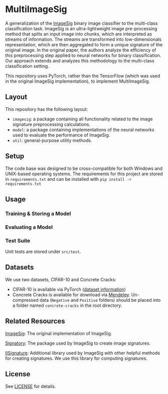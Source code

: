# MultiImageSig
A generalization of the [ImageSig](https://arxiv.org/pdf/2205.06929.pdf) binary image classifier to the multi-class classification task.  ImageSig is an ultra-lightweight image pre-processing method that  splits an input image into chunks, which are interpreted as streams of information. The streams are transformed into low-dimensionals representation, which are then aggregated to form a unique signature of the original image. In the original paper, the authors analyze the efficiency of this preprocessing step applied to neural networks for binary classification. Our approach extends and analyzes this methodology to the multi-class classification setting.

This repository uses PyTorch, rather than the TensorFlow (which was used in the original ImageSig implementation), to implement MultiImageSig.

## Layout
This repository has the following layout:

- ``imagesig``: a package containing all functionality related to the image signature preprocessing calculations. 
- ``model``: a package containing implementations of the neural networks used to evaluate the performance of ImageSig.
- ``util``: general-purpose utility methods.

## Setup
The code base was designed to be cross-compatible for both Windows and UNIX-based operating systems. The requirements for this project are stored in `requirements.txt` and can be installed with ``pip install -r requirements.txt``

## Usage
### Training & Storing a Model


### Evaluating a Model


### Test Suite
Unit tests are stored under `src/test`.

## Datasets
We use two datasets, CIFAR-10 and Concrete Cracks:
- CIFAR-10 is available via PyTorch ([dataset information](https://www.cs.toronto.edu/~kriz/cifar.html))
- Concrete Cracks is available for download via [Mendeley](https://data.mendeley.com/datasets/5y9wdsg2zt/2). Un-compressed data (`Negative` and `Positive` folders) should be placed into a folder named `concrete-cracks` in the root directory. 

## Related Resources
[ImageSig](https://github.com/urbanist-ai/ImageSig): The original implementation of ImageSig.

[Signatory](https://github.com/patrick-kidger/signatory): The package used by ImageSig to create image signatures.

[IISignature](https://github.com/bottler/iisignature): Additional library used by ImageSig with other helpful methods for creating signatures. We use this library for computing signatures.

## License
See [LICENSE](LICENSE) for details.